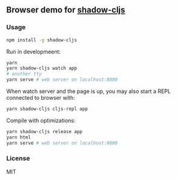 
Browser demo for [shadow-cljs](https://github.com/thheller/shadow-cljs)
----

### Usage

```bash
npm install -g shadow-cljs
```

Run in developmeent:

```bash
yarn
yarn shadow-cljs watch app
# another tty
yarn serve # web server on localhost:8080
```

When watch server and the page is up, you may also start a REPL connected to browser with:

```bash
yarn shadow-cljs cljs-repl app
```

Compile with optimizations:

```bash
yarn shadow-cljs release app
yarn html
yarn serve # web server on localhost:8080
```

### License

MIT

